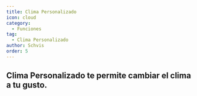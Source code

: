 ```yaml
---
title: Clima Personalizado
icon: cloud
category:
  - Funciones
tag:
  - Clima Personalizado
author: Schvis
order: 5
---
```


## Clima Personalizado te permite cambiar el clima a tu gusto.
